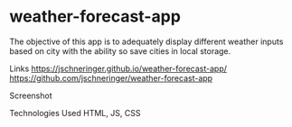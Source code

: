 # weather-forecast-app

The objective of this app is to adequately display different weather inputs based on city with the ability so save cities in local storage. 

Links
https://jschneringer.github.io/weather-forecast-app/
https://github.com/jschneringer/weather-forecast-app

Screenshot



Technologies Used
HTML, JS, CSS
